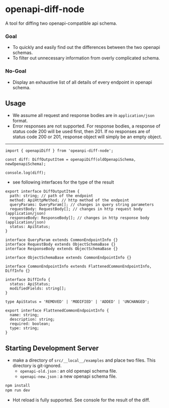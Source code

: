 # openapi-diff-node

A tool for diffing two openapi-compatible api schema.

### Goal

- To quickly and easily find out the differences between the two openapi schemas.
- To filter out unnecessary information from overly complicated schema.

### No-Goal

- Display an exhaustive list of all details of every endpoint in openapi schema.

## Usage

- We assume all request and response bodies are in `application/json` format.
- Error responses are not supported. For response bodies, a response of status code 200 will be used first, then 201. If no responses are of status code 200 or 201, response object will simply be an empty object.

---

```tsx
import { openapiDiff } from 'opeanpi-diff-node';

const diff: DiffOutputItem = openapiDiff(oldOpenapiSchema, newOpenapiSchema);

console.log(diff);
```

- see following interfaces for the type of the result

```tsx
export interface DiffOutputItem {
  path: string; // path of the endpoint
  method: ApiHttpMethod; // http method of the endpoint
  queryParams: QueryParam[]; // changes in query string parameters
  requestBody: RequestBody[]; // changes in http request body (application/json)
  responseBody: ResponseBody[]; // changes in http response body (application/json)
  status: ApiStatus;
}

interface QueryParam extends CommonEndpointInfo {}
interface RequestBody extends ObjectSchemaBase {}
interface ResponseBody extends ObjectSchemaBase {}

interface ObjectSchemaBase extends CommonEndpointInfo {}

interface CommonEndpointInfo extends FlattenedCommonEndpointInfo, DiffInfo {}

interface DiffInfo {
  status: ApiStatus;
  modifiedFields: string[];
}

type ApiStatus = 'REMOVED' | 'MODIFIED' | 'ADDED' | 'UNCHANGED';

export interface FlattenedCommonEndpointInfo {
  name: string;
  description: string;
  required: boolean;
  type: string;
}
```

## Starting Development Server

- make a directory of `src/__local__/examples` and place two files. This directory is git-ignored.
  - `openapi-old.json` : an old openapi schema file.
  - `openapi-new.json` : a new openapi schema file.

```bash
npm install
npm run dev
```

- Hot reload is fully supported. See console for the result of the diff.
